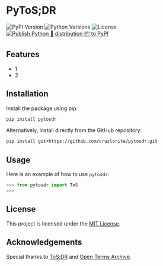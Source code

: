 # PyToS;DR

![PyPI Version](https://img.shields.io/pypi/v/pytosdr)
![Python Versions](https://img.shields.io/pypi/pyversions/pytosdr)
![License](https://img.shields.io/pypi/l/glossbert)
[![Publish Python 🐍 distribution 📦 to PyPI](https://github.com/cruzlorite/pytosdr/actions/workflows/publish-pypi.yaml/badge.svg)](https://github.com/cruzlorite/glossbert/actions/workflows/publish-pypi.yaml)


## Features

- 1
- 2

## Installation

Install the package using pip:

```bash 
pip install pytosdr
```

Alternatively, install directly from the GitHub repository:

```bash
pip install git+https://github.com/cruzlorite/pytosdr.git
```

## Usage

Here is an example of how to use `pytosdr`:

```python
>>> from pytosdr import ToS
>>> 
```

## License

This project is licensed under the [MIT License](https://opensource.org/license/mit).

## Acknowledgements

Special thanks to [ToS;DR](https://github.com/tosdr) and [Open Terms Archive](https://github.com/OpenTermsArchive).